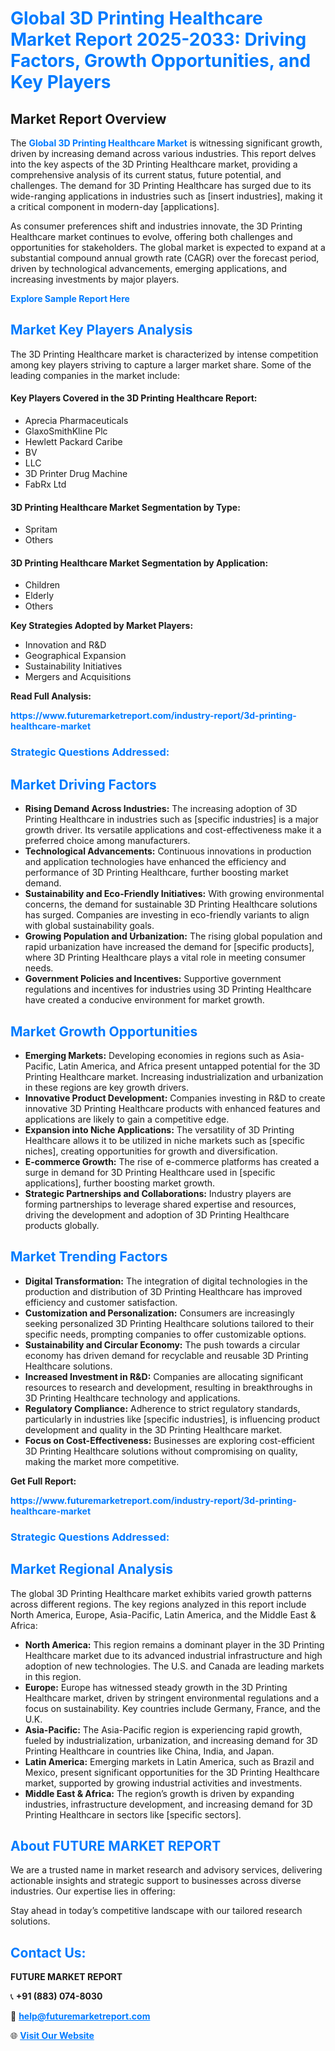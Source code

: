 <h1 style="color: #007BFF;">Global 3D Printing Healthcare Market Report 2025-2033: Driving Factors, Growth Opportunities, and Key Players</h1>

<section id="overview">
<h2>Market Report Overview</h2>
<p>The <a href="https://www.futuremarketreport.com/industry-report/3d-printing-healthcare-market" style="color: #007BFF; text-decoration: none;"><strong>Global 3D Printing Healthcare Market</strong></a> is witnessing significant growth, driven by increasing demand across various industries. This report delves into the key aspects of the 3D Printing Healthcare market, providing a comprehensive analysis of its current status, future potential, and challenges. The demand for 3D Printing Healthcare has surged due to its wide-ranging applications in industries such as [insert industries], making it a critical component in modern-day [applications].</p>
<p>As consumer preferences shift and industries innovate, the 3D Printing Healthcare market continues to evolve, offering both challenges and opportunities for stakeholders. The global market is expected to expand at a substantial compound annual growth rate (CAGR) over the forecast period, driven by technological advancements, emerging applications, and increasing investments by major players.</p>
</section>

<section id="overview">
<p><a href="https://www.futuremarketreport.com/request-sample/reportId=36914" style="color: #007BFF; text-decoration: none;"><strong>Explore Sample Report Here</strong></a></p>
</section>

<section id="key-players">
<h2 style="color: #007BFF;">Market Key Players Analysis</h2>
<p>The 3D Printing Healthcare market is characterized by intense competition among key players striving to capture a larger market share. Some of the leading companies in the market include:</p>
<h4>Key Players Covered in the 3D Printing Healthcare Report:</h4>
<ul><li>Aprecia Pharmaceuticals</li><li>GlaxoSmithKline Plc</li><li>Hewlett Packard Caribe</li><li>BV</li><li>LLC</li><li>3D Printer Drug Machine</li><li>FabRx Ltd</li></ul>
<h4>3D Printing Healthcare Market Segmentation by Type:</h4>
<ul><li>Spritam</li><li>Others</li></ul>

<h4>3D Printing Healthcare Market Segmentation by Application:</h4>
<ul><li>Children</li><li>Elderly</li><li>Others</li></ul>
<p><strong>Key Strategies Adopted by Market Players:</strong></p>
<ul>
<li>Innovation and R&D</li>
<li>Geographical Expansion</li>
<li>Sustainability Initiatives</li>
<li>Mergers and Acquisitions</li>
</ul>
</section>

<section>
<p><strong>Read Full Analysis: </strong></p><a href="https://www.futuremarketreport.com/industry-report/3d-printing-healthcare-market" style="color: #007BFF; text-decoration: none;"><strong>https://www.futuremarketreport.com/industry-report/3d-printing-healthcare-market</strong></a>
<h3 style="color: #007BFF;">Strategic Questions Addressed:</h3>
</section>

<section id="driving-factors">
<h2 style="color: #007BFF;">Market Driving Factors</h2>
<ul>
<li><strong>Rising Demand Across Industries:</strong> The increasing adoption of 3D Printing Healthcare in industries such as [specific industries] is a major growth driver. Its versatile applications and cost-effectiveness make it a preferred choice among manufacturers.</li>
<li><strong>Technological Advancements:</strong> Continuous innovations in production and application technologies have enhanced the efficiency and performance of 3D Printing Healthcare, further boosting market demand.</li>
<li><strong>Sustainability and Eco-Friendly Initiatives:</strong> With growing environmental concerns, the demand for sustainable 3D Printing Healthcare solutions has surged. Companies are investing in eco-friendly variants to align with global sustainability goals.</li>
<li><strong>Growing Population and Urbanization:</strong> The rising global population and rapid urbanization have increased the demand for [specific products], where 3D Printing Healthcare plays a vital role in meeting consumer needs.</li>
<li><strong>Government Policies and Incentives:</strong> Supportive government regulations and incentives for industries using 3D Printing Healthcare have created a conducive environment for market growth.</li>
</ul>
</section>

<section id="growth-opportunities">
<h2 style="color: #007BFF;">Market Growth Opportunities</h2>
<ul>
<li><strong>Emerging Markets:</strong> Developing economies in regions such as Asia-Pacific, Latin America, and Africa present untapped potential for the 3D Printing Healthcare market. Increasing industrialization and urbanization in these regions are key growth drivers.</li>
<li><strong>Innovative Product Development:</strong> Companies investing in R&D to create innovative 3D Printing Healthcare products with enhanced features and applications are likely to gain a competitive edge.</li>
<li><strong>Expansion into Niche Applications:</strong> The versatility of 3D Printing Healthcare allows it to be utilized in niche markets such as [specific niches], creating opportunities for growth and diversification.</li>
<li><strong>E-commerce Growth:</strong> The rise of e-commerce platforms has created a surge in demand for 3D Printing Healthcare used in [specific applications], further boosting market growth.</li>
<li><strong>Strategic Partnerships and Collaborations:</strong> Industry players are forming partnerships to leverage shared expertise and resources, driving the development and adoption of 3D Printing Healthcare products globally.</li>
</ul>
</section>

<section id="trending-factors">
<h2 style="color: #007BFF;">Market Trending Factors</h2>
<ul>
<li><strong>Digital Transformation:</strong> The integration of digital technologies in the production and distribution of 3D Printing Healthcare has improved efficiency and customer satisfaction.</li>
<li><strong>Customization and Personalization:</strong> Consumers are increasingly seeking personalized 3D Printing Healthcare solutions tailored to their specific needs, prompting companies to offer customizable options.</li>
<li><strong>Sustainability and Circular Economy:</strong> The push towards a circular economy has driven demand for recyclable and reusable 3D Printing Healthcare solutions.</li>
<li><strong>Increased Investment in R&D:</strong> Companies are allocating significant resources to research and development, resulting in breakthroughs in 3D Printing Healthcare technology and applications.</li>
<li><strong>Regulatory Compliance:</strong> Adherence to strict regulatory standards, particularly in industries like [specific industries], is influencing product development and quality in the 3D Printing Healthcare market.</li>
<li><strong>Focus on Cost-Effectiveness:</strong> Businesses are exploring cost-efficient 3D Printing Healthcare solutions without compromising on quality, making the market more competitive.</li>
</ul>
</section>

<section>
<p><strong>Get Full Report: </strong></p><a href="https://www.futuremarketreport.com/industry-report/3d-printing-healthcare-market" style="color: #007BFF; text-decoration: none;"><strong>https://www.futuremarketreport.com/industry-report/3d-printing-healthcare-market</strong></a>
<h3 style="color: #007BFF;">Strategic Questions Addressed:</h3>
</section>


<section id="regional-analysis">
<h2 style="color: #007BFF;">Market Regional Analysis</h2>
<p>The global 3D Printing Healthcare market exhibits varied growth patterns across different regions. The key regions analyzed in this report include North America, Europe, Asia-Pacific, Latin America, and the Middle East & Africa:</p>
<ul>
<li><strong>North America:</strong> This region remains a dominant player in the 3D Printing Healthcare market due to its advanced industrial infrastructure and high adoption of new technologies. The U.S. and Canada are leading markets in this region.</li>
<li><strong>Europe:</strong> Europe has witnessed steady growth in the 3D Printing Healthcare market, driven by stringent environmental regulations and a focus on sustainability. Key countries include Germany, France, and the U.K.</li>
<li><strong>Asia-Pacific:</strong> The Asia-Pacific region is experiencing rapid growth, fueled by industrialization, urbanization, and increasing demand for 3D Printing Healthcare in countries like China, India, and Japan.</li>
<li><strong>Latin America:</strong> Emerging markets in Latin America, such as Brazil and Mexico, present significant opportunities for the 3D Printing Healthcare market, supported by growing industrial activities and investments.</li>
<li><strong>Middle East & Africa:</strong> The region’s growth is driven by expanding industries, infrastructure development, and increasing demand for 3D Printing Healthcare in sectors like [specific sectors].</li>
</ul>
</section>

<footer>
<h2 style="color: #007BFF;">About FUTURE MARKET REPORT</h2>
<p>We are a trusted name in market research and advisory services, delivering actionable insights and strategic support to businesses across diverse industries. Our expertise lies in offering:</p>

<p>Stay ahead in today’s competitive landscape with our tailored research solutions.</p>

<h2 style="color: #007BFF;">Contact Us:</h2>
<p><strong>FUTURE MARKET REPORT</strong></p>
<p>📞 <strong>+91 (883) 074-8030</strong></p>
<p>📧 <strong><a href="mailto:help@futuremarketreport.com" style="color: #007BFF;">help@futuremarketreport.com</a></strong></p>
<p>🌐 <strong><a href="https://www.futuremarketreport.com/" style="color: #007BFF;">Visit Our Website</a></strong></p>
</footer>